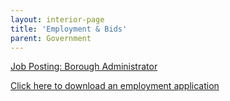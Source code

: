 ```yaml
---
layout: interior-page
title: 'Employment & Bids'
parent: Government
---
```


[Job Posting: Borough Administrator](https://storage.googleapis.com/static.rutherford-nj.com/finance/Employment/POSTING_BoroughAdministrator.pdf)

[Click here to download an employment application](https://storage.googleapis.com/static.rutherford-nj.com/borough-clerk/permits-licenses/Employment%20Application.pdf)
